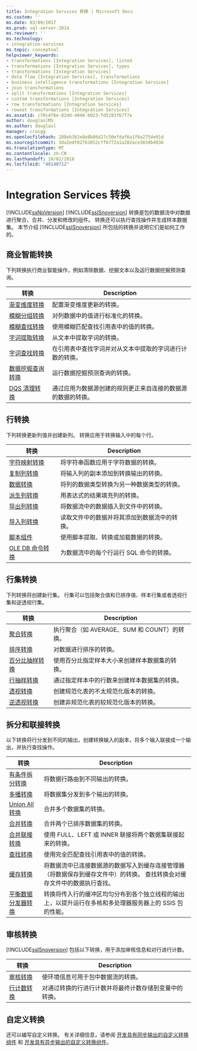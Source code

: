 ```yaml
---
title: Integration Services 转换 | Microsoft Docs
ms.custom: ''
ms.date: 03/09/2017
ms.prod: sql-server-2014
ms.reviewer: ''
ms.technology:
- integration-services
ms.topic: conceptual
helpviewer_keywords:
- transformations [Integration Services], listed
- transformations [Integration Services], types
- transformations [Integration Services]
- data flow [Integration Services], transformations
- business intelligence transformations [Integration Services]
- join transformations
- split transformations [Integration Services]
- custom transformations [Integration Services]
- row transformations [Integration Services]
- rowset transformations [Integration Services]
ms.assetid: c70c4f6e-82dd-4948-b923-fd5193f67f7e
author: douglaslMS
ms.author: douglasl
manager: craigg
ms.openlocfilehash: 288eb3b2e8e8b86d27c50efdaf6a1f6a2754e91d
ms.sourcegitcommit: 3da2edf82763852cff6772a1a282ace3034b4936
ms.translationtype: MT
ms.contentlocale: zh-CN
ms.lasthandoff: 10/02/2018
ms.locfileid: "48140712"
---
```

# <a name="integration-services-transformations"></a>Integration Services 转换
  [!INCLUDE[ssNoVersion](../../../includes/ssnoversion-md.md)] [!INCLUDE[ssISnoversion](../../../includes/ssisnoversion-md.md)] 转换是包的数据流中对数据进行聚合、合并、分发和修改的组件。 转换还可以执行查找操作并生成样本数据集。 本节介绍 [!INCLUDE[ssISnoversion](../../../includes/ssisnoversion-md.md)] 所包括的转换并说明它们是如何工作的。  
  
## <a name="business-intelligence-transformations"></a>商业智能转换  
 下列转换执行商业智能操作，例如清除数据、挖掘文本以及运行数据挖掘预测查询。  
  
|转换|Description|  
|--------------------|-----------------|  
|[渐变维度转换](slowly-changing-dimension-transformation.md)|配置渐变维度更新的转换。|  
|[模糊分组转换](fuzzy-grouping-transformation.md)|对列数据中的值进行标准化的转换。|  
|[模糊查找转换](lookup-transformation.md)|使用模糊匹配查找引用表中的值的转换。|  
|[字词提取转换](term-extraction-transformation.md)|从文本中提取字词的转换。|  
|[字词查找转换](term-lookup-transformation.md)|在引用表中查找字词并对从文本中提取的字词进行计数的转换。|  
|[数据挖掘查询转换](data-mining-query-transformation.md)|运行数据挖掘预测查询的转换。|  
|[DQS 清理转换](dqs-cleansing-transformation.md)|通过应用为数据源创建的规则更正来自连接的数据源的数据的转换。|  
  
## <a name="row-transformations"></a>行转换  
 下列转换更新列值并创建新列。 转换应用于转换输入中的每个行。  
  
|转换|Description|  
|--------------------|-----------------|  
|[字符映射转换](character-map-transformation.md)|将字符串函数应用于字符数据的转换。|  
|[复制列转换](copy-column-transformation.md)|将输入列的副本添加到转换输出的转换。|  
|[数据转换](data-conversion-transformation.md)|将列的数据类型转换为另一种数据类型的转换。|  
|[派生列转换](derived-column-transformation.md)|用表达式的结果填充列的转换。|  
|[导出列转换](export-column-transformation.md)|将数据流中的数据插入到文件中的转换。|  
|[导入列转换](import-column-transformation.md)|读取文件中的数据并将其添加到数据流中的转换。|  
|[脚本组件](script-component.md)|使用脚本提取、转换或加载数据的转换。|  
|[OLE DB 命令转换](ole-db-command-transformation.md)|为数据流中的每个行运行 SQL 命令的转换。|  
  
## <a name="rowset-transformations"></a>行集转换  
 下列转换将创建新行集。 行集可以包括聚合值和已排序值、样本行集或者透视行集和逆透视行集。  
  
|转换|Description|  
|--------------------|-----------------|  
|[聚合转换](aggregate-transformation.md)|执行聚合（如 AVERAGE、SUM 和 COUNT）的转换。|  
|[排序转换](sort-transformation.md)|对数据进行排序的转换。|  
|[百分比抽样转换](percentage-sampling-transformation.md)|使用百分比指定样本大小来创建样本数据集的转换。|  
|[行抽样转换](row-sampling-transformation.md)|通过指定样本中的行数来创建样本数据集的转换。|  
|[透视转换](pivot-transformation.md)|创建规范化表的不太规范化版本的转换。|  
|[逆透视转换](unpivot-transformation.md)|创建非规范化表的较规范化版本的转换。|  
  
## <a name="split-and-join-transformations"></a>拆分和联接转换  
 以下转换将行分发到不同的输出，创建转换输入的副本，将多个输入联接成一个输出，并执行查找操作。  
  
|转换|Description|  
|--------------------|-----------------|  
|[有条件拆分转换](conditional-split-transformation.md)|将数据行路由到不同输出的转换。|  
|[多播转换](multicast-transformation.md)|将数据集分发到多个输出的转换。|  
|[Union All 转换](union-all-transformation.md)|合并多个数据集的转换。|  
|[合并转换](merge-transformation.md)|合并两个已排序数据集的转换。|  
|[合并联接转换](merge-join-transformation.md)|使用 FULL、LEFT 或 INNER 联接将两个数据集联接起来的转换。|  
|[查找转换](lookup-transformation.md)|使用完全匹配查找引用表中的值的转换。|  
|[缓存转换](cache-transform.md)|将数据流中已连接数据源的数据写入到缓存连接管理器（将数据保存到缓存文件中）的转换。 查找转换会对缓存文件中的数据执行查找。|  
|[平衡数据分发器转换](balanced-data-distributor-transformation.md)|转换将传入行的缓冲区均匀分布到各个独立线程的输出上，以提升运行在多核和多处理器服务器上的 SSIS 包的性能。|  
  
## <a name="auditing-transformations"></a>审核转换  
 [!INCLUDE[ssISnoversion](../../../includes/ssisnoversion-md.md)] 包括以下转换，用于添加审核信息和对行进行计数。  
  
|转换|Description|  
|--------------------|-----------------|  
|[审核转换](audit-transformation.md)|使环境信息可用于包中数据流的转换。|  
|[行计数转换](row-count-transformation.md)|对通过转换的行进行计数并将最终计数存储到变量中的转换。|  
  
## <a name="custom-transformations"></a>自定义转换  
 还可以编写自定义转换。 有关详细信息，请参阅 [开发具有同步输出的自定义转换组件](../../extending-packages-custom-objects-data-flow-types/developing-a-custom-transformation-component-with-synchronous-outputs.md) 和 [开发具有异步输出的自定义转换组件](../../extending-packages-custom-objects-data-flow-types/developing-a-custom-transformation-component-with-asynchronous-outputs.md)。  
  
  
